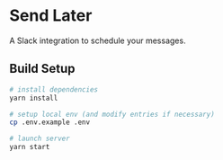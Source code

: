 # Send Later

A Slack integration to schedule your messages.

## Build Setup

```bash
# install dependencies
yarn install

# setup local env (and modify entries if necessary)
cp .env.example .env

# launch server
yarn start
```
